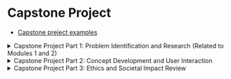 # Capstone Project

- [Capstone preject examples](https://drive.google.com/file/d/18blPaiaUHLfXR9cEv52ou8IIgCAa_77A/view?usp=sharing)


<details>
  <summary>Capstone Project Part 1: Problem Identification and Research (Related to Modules 1 and 2)</summary>

#### Instructions:
- After completing modules 1 and 2 of the course, research a need or gap in the market that could be addressed through an AI-powered design.
- For this, you will first conduct between 2–5 interviews to analyze user pain points.
- Think of how these might be solved using principles mentioned in Module 2, such as intelligence augmentation. 
- You can use these sample interview questions as a starting point, but feel free to tailor them or ask additional questions that better suit your specific case.

- Problem Statement
- Brief Pitch of the Concept
- User painpoints when struggling to find the right words in a conversation
- Problem Identification and Research
  - Problem Statement
  - Pain Points from Interviews
  - Research Findings
  - Appendix: Interviews
    - Participant #1:
    - Participant #2:
    - Participant #3:
</details>


<details>
  <summary>Capstone Project Part 2: Concept Development and User Interaction</summary>

#### Instructions:
- After completing modules 3 and 4 of the course, develop a conceptual design for an AI-powered product that addresses the identified need, based on your findings from your first capstone project submission.
- Analyze how you might balance user control and automation and create a basic low-fidelity prototype (such as a wireframe or sketch) illustrating the user interaction with the AI system.
- Address how the product would foster user trust and avoid algorithm aversion or overreliance. 
- Make sure to integrate any feedback provided by your learning facilitator on part one of the capstone project. 

#### **Background**
- Problem Statement:
- Solution: 
#### **Main findings from interviews**
#### **Other considerations**
#### **How would this product balance user control and automation?**
#### **User Trust Plan**
#### **Wireframes**

</details>


<details>
  <summary>Capstone Project Part 3: Ethics and Societal Impact Review</summary>

### Instructions:
- As a final submission for your capstone project, you will conduct an ethics and societal impact review of the AI-powered product you have proposed and prototyped.
- This review should assess potential ethical risks (e.g., bias, privacy) and societal impacts, and propose strategies to mitigate them. 
- Make sure to integrate any feedback provided by your learning facilitator on parts one and two of the capstone project. 

### **Ethics and Society Review of “I am OK,thanks”**
- Privacy and Ethical Risks
- Societal Impact
- Bias and Algorithmic Fairness
- Long-Term Ethical Considerations
- Users without smartphones
- Users without friends and family members
### **Conclusion**
</details>
